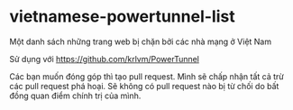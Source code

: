 # vietnamese-powertunnel-list 
Một danh sách những trang web bị chặn bởi các nhà mạng ở Việt Nam

Sử dụng với https://github.com/krlvm/PowerTunnel

Các bạn muốn đóng góp thì tạo pull request. Mình sẽ chấp nhận tất cả trừ các pull request phá hoại. Sẽ không có pull request nào bị từ chối do bất đồng quan điểm chính trị của mình.
